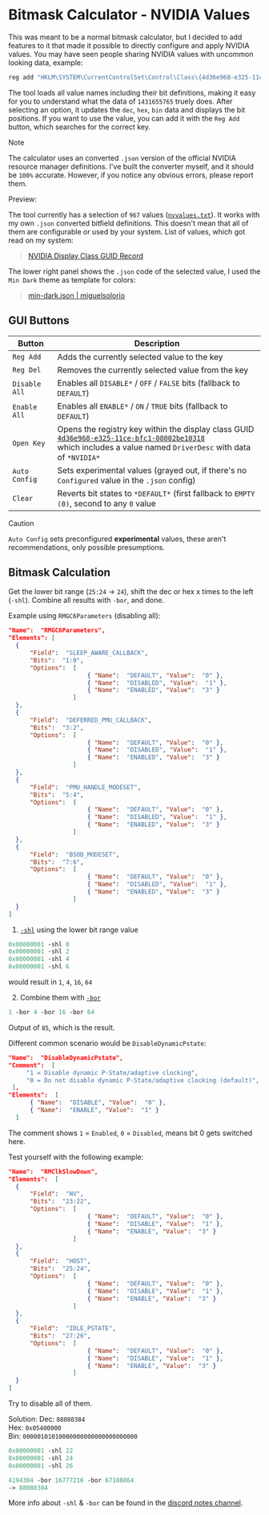 # Bitmask Calculator - NVIDIA Values

This was meant to be a normal bitmask calculator, but I decided to add features to it that made it possible to directly configure and apply NVIDIA values. You may have seen people sharing NVIDIA values with uncommon looking data, example:
```bat
reg add "HKLM\SYSTEM\CurrentControlSet\Control\Class\{4d36e968-e325-11ce-bfc1-08002be10318}\0001" /v RMElcg /t REG_DWORD /d 1431655765 /f
```
The tool loads all value names including their bit definitions, making it easy for you to understand what the data of `1431655765` truely does. After selecting an option, it updates the `dec`, `hex`, `bin` data and displays the bit positions. If you want to use the value, you can add it with the `Reg Add` button, which searches for the correct key.

> [!NOTE]
> The calculator uses an converted `.json` version of the official NVIDIA resource manager definitions. I've built the converter myself, and it should be `100%` accurate. However, if you notice any obvious errors, please report them.

Preview:

The tool currently has a selection of `967` values ([`nvvalues.txt`](https://github.com/5Noxi/bitmask-calc/blob/main/nvvalues.txt)). It works with my own `.json` converted bitfield definitions. This doesn't mean that all of them are configurable or used by your system. List of values, which got read on my system:
> [NVIDIA Display Class GUID Record](https://github.com/5Noxi/wpr-reg-records/blob/main/NVIDIA-DispGUID.txt)

The lower right panel shows the `.json` code of the selected value, I used the `Min Dark` theme as template for colors:
> [min-dark.json | miguelsolorio](https://github.com/miguelsolorio/min-theme/blob/master/themes/min-dark.json)

## GUI Buttons
| Button        | Description                                                                                                                |
|---------------|----------------------------------------------------------------------------------------------------------------------------|
| `Reg Add`     | Adds the currently selected value to the key                                                                             |
| `Reg Del`     | Removes the currently selected value from the key                                                                        |
| `Disable All` | Enables all `DISABLE*` / `OFF` / `FALSE` bits (fallback to `DEFAULT`)                                                    |
| `Enable All`  | Enables all `ENABLE*` / `ON` / `TRUE` bits (fallback to `DEFAULT`)                                                       |
| `Open Key`    | Opens the registry key within the display class GUID [`4d36e968-e325-11ce-bfc1-08002be10318`](https://learn.microsoft.com/en-us/windows-hardware/drivers/install/system-defined-device-setup-classes-available-to-vendors#device-categories-and-class-values)<br> which includes a value named `DriverDesc` with data of `*NVIDIA*` |
| `Auto Config` | Sets experimental values (grayed out, if there's no `Configured` value in the `.json` config)
| `Clear`       | Reverts bit states to `*DEFAULT*` (first fallback to `EMPTY (0)`, second to any `0` value                                                                                      |

> [!CAUTION]
> `Auto Config` sets preconfigured **experimental** values, these aren't recommendations, only possible presumptions.

## Bitmask Calculation

Get the lower bit range (`25:24` -> `24`), shift the dec or hex x times to the left (`-shl`). Combine all results with `-bor`, and done.

Example using `RMGC6Parameters` (disabling all):
```json
"Name":  "RMGC6Parameters",
"Elements": [
  {
      "Field":  "SLEEP_AWARE_CALLBACK",
      "Bits":  "1:0",
      "Options":  [
                      { "Name":  "DEFAULT", "Value":  "0" },
                      { "Name":  "DISABLED", "Value":  "1" },
                      { "Name":  "ENABLED", "Value":  "3" }
                  ]
  },
  {
      "Field":  "DEFERRED_PMU_CALLBACK",
      "Bits":  "3:2",
      "Options":  [
                      { "Name":  "DEFAULT", "Value":  "0" },
                      { "Name":  "DISABLED", "Value":  "1" },
                      { "Name":  "ENABLED", "Value":  "3" }
                  ]
  },
  {
      "Field":  "PMU_HANDLE_MODESET",
      "Bits":  "5:4",
      "Options":  [
                      { "Name":  "DEFAULT", "Value":  "0" },
                      { "Name":  "DISABLED", "Value":  "1" },
                      { "Name":  "ENABLED", "Value":  "3" }
                  ]
  },
  {
      "Field":  "BSOD_MODESET",
      "Bits":  "7:6",
      "Options":  [
                      { "Name":  "DEFAULT", "Value":  "0" },
                      { "Name":  "DISABLED", "Value":  "1" },
                      { "Name":  "ENABLED", "Value":  "3" }
                  ]
  }
]
```
1. [`-shl`](https://discord.com/channels/836870260715028511/1361665557581140100/1362011539787481302) using the lower bit range value
```ps
0x00000001 -shl 0
0x00000001 -shl 2
0x00000001 -shl 4
0x00000001 -shl 6
```
would result in `1`, `4`, `16`, `64`

2. Combine them with [`-bor`](https://discord.com/channels/836870260715028511/1361665557581140100/1362011218151215196)
```ps
1 -bor 4 -bor 16 -bor 64
```
Output of `85`, which is the result.

Different common scenario would be `DisableDynamicPstate`:
```json
"Name":  "DisableDynamicPstate",
"Comment":  [
     "1 = Disable dynamic P-State/adaptive clocking",
     "0 = Do not disable dynamic P-State/adaptive clocking (default)",
 ],
"Elements":  [
      { "Name":  "DISABLE", "Value":  "0" },
      { "Name":  "ENABLE", "Value":  "1" }
  ]
```
The comment shows `1` = `Enabled`, `0` = `Disabled`, means bit 0 gets switched here.

Test yourself with the following example:
```json
"Name":  "RMClkSlowDown",
"Elements":  [
  {
      "Field":  "NV",
      "Bits":  "23:22",
      "Options":  [
                      { "Name":  "DEFAULT", "Value":  "0" },
                      { "Name":  "DISABLE", "Value":  "1" },
                      { "Name":  "ENABLE", "Value":  "3" }
                  ]
  },
  {
      "Field":  "HOST",
      "Bits":  "25:24",
      "Options":  [
                      { "Name":  "DEFAULT", "Value":  "0" },
                      { "Name":  "DISABLE", "Value":  "1" },
                      { "Name":  "ENABLE", "Value":  "3" }
                  ]
  },
  {
      "Field":  "IDLE_PSTATE",
      "Bits":  "27:26",
      "Options":  [
                      { "Name":  "DEFAULT", "Value":  "0" },
                      { "Name":  "DISABLE", "Value":  "1" },
                      { "Name":  "ENABLE", "Value":  "3" }
                  ]
  }
]
```
Try to disable all of them.

Solution:
Dec: `88080384`  
Hex: `0x05400000`  
Bin: `00000101010000000000000000000000`  

```ps
0x00000001 -shl 22
0x00000001 -shl 24
0x00000001 -shl 26
```
```ps
4194304 -bor 16777216 -bor 67108864
-> 88080384
```
More info about `-shl` & `-bor` can be found in the [discord notes channel](https://discord.com/channels/836870260715028511/1361665557581140100/1362011218151215196).
